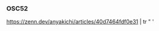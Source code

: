 ### OSC52
<!-- {ISSUEタイトル}.md になります -->
<!-- ISSUEラベル名に対応するディレクトリに格納されます -->
<!-- ISSUEタイトルに`###`を足して、descriptionの1行目に自動追記します -->
https://zenn.dev/anyakichi/articles/40d7464fdf0e31 | tr " ' 
